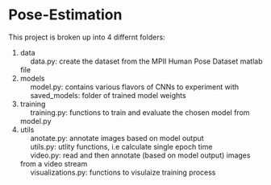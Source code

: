 # Pose-Estimation

This project is broken up into 4 differnt folders:
  1. data <br>
     &nbsp;&nbsp;&nbsp;&nbsp; data.py: create the dataset from the MPII Human Pose Dataset matlab file
  2. models <br>
     &nbsp;&nbsp;&nbsp;&nbsp; model.py: contains various flavors of CNNs to experiment with <br>
     &nbsp;&nbsp;&nbsp;&nbsp; saved_models: folder of trained model weights <br>
  3. training <br>
     &nbsp;&nbsp;&nbsp;&nbsp; training.py: functions to train and evaluate the chosen model from model.py <br>
  4. utils <br>
     &nbsp;&nbsp;&nbsp;&nbsp; anotate.py: annotate images based on model output <br>
     &nbsp;&nbsp;&nbsp;&nbsp; utils.py: utlity functions, i.e calculate single epoch time <br>
     &nbsp;&nbsp;&nbsp;&nbsp; video.py: read and then annotate (based on model output) images from a video stream <br>
     &nbsp;&nbsp;&nbsp;&nbsp; visualizations.py: functions to visulaize training process <br>
